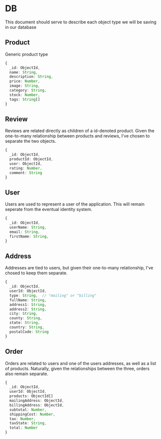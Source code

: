 # DB

This document should serve to describe each object type we will be saving in our database

## Product

Generic product type

```ts
{
  _id: ObjectId,
  name: String,
  description: String,
  price: Number,
  image: String,
  category: String,
  stock: Number,
  tags: String[]
}
```

## Review

Reviews are related directly as children of a id-denoted product. Given the one-to-many relationship between products and reviews, I've chosen to separate the two objects.

```ts
{
  _id: ObjectId,
  productId: ObjectId,
  user: ObjectId,
  rating: Number,
  comment: String
}
```

## User

Users are used to represent a user of the application. This will remain seperate from the eventual identity system.

```ts
{
  _id: ObjectId,
  userName: String,
  email: String,
  firstName: String,
}
```

## Address

Addresses are tied to users, but given their one-to-many relationship, I've chosed to keep them separate.

```ts
{
  _id: ObjectId,
  userId: ObjectId,
  type: String,  // "mailing" or "billing"
  fullName: String,
  address1: String,
  address2: String,
  city: String,
  county: String,
  state: String,
  country: String,
  postalCode: String
}
```

## Order

Orders are related to users and one of the users addresses, as well as a list of products. Naturally, given the relationships between the three, orders also remain separate.

```ts
{
  _id: ObjectId,
  userId: ObjectId,
  products: ObjectId[]
  mailingAddress: ObjectId,
  billingAddress: ObjectId,
  subtotal: Number,
  shippingCost: Number,
  tax: Number,
  taxState: String,
  total: Number
}
```
